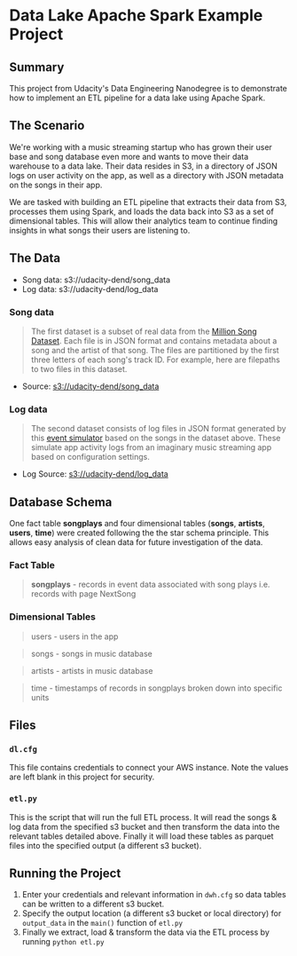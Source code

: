 # Data Lake Apache Spark Example Project

## Summary 

This project from Udacity's Data Engineering Nanodegree is to demonstrate how to
implement an ETL pipeline for a data lake using Apache Spark.

## The Scenario

We're working with a music streaming startup who has grown their user base and song database even more and wants to move their data warehouse to a data lake. Their data resides in S3, in a directory of JSON logs on user activity on the app, as well as a directory with JSON metadata on the songs in their app.

We are tasked with building an ETL pipeline that extracts their data from S3, processes them using Spark, and loads the data back into S3 as a set of dimensional tables. This will allow their analytics team to continue finding insights in what songs their users are listening to.

## The Data

* Song data: s3://udacity-dend/song_data
* Log data: s3://udacity-dend/log_data

### Song data 

> The first dataset is a subset of real data from the [Million Song Dataset](https://labrosa.ee.columbia.edu/millionsong/).
> Each file is in JSON format and contains metadata about a song and the artist
> of that song. The files are partitioned by the first three letters of each 
> song's track ID. For example, here are filepaths to two files in this dataset.

- Source: [s3://udacity-dend/song_data](s3://udacity-dend/song_data)

### Log data

> The second dataset consists of log files in JSON format generated by this 
> [event simulator](https://github.com/Interana/eventsim) based on the songs in
> the dataset above. These simulate app activity logs from an imaginary music 
> streaming app based on configuration settings.

- Log Source: [s3://udacity-dend/log_data](s3://udacity-dend/log_data)


## Database Schema

One fact table **songplays** and four dimensional tables (**songs**, **artists**, **users**, **time**) were created following the the star schema principle. This allows easy analysis of clean data for future investigation of the data.

### Fact Table

> **songplays** - records in event data associated with song plays i.e. records with page NextSong

### Dimensional Tables

> users - users in the app

> songs - songs in music database

> artists - artists in music database

> time - timestamps of records in songplays broken down into specific units


## Files

### `dl.cfg`

This file contains credentials to connect your AWS instance. Note the values are left blank in this project for security.

### `etl.py`

This is the script that will run the full ETL process. It will read the songs & log data from the specified s3 bucket and then transform the data into the relevant tables detailed above. Finally it will load these tables as parquet files into the specified output (a different s3 bucket). 

## Running the Project 

1. Enter your credentials and relevant information in `dwh.cfg` so data tables can be written to a different s3 bucket.
2. Specify the output location (a different s3 bucket or local directory) for `output_data` in the `main()` function of `etl.py`
3. Finally we extract, load & transform the data via the ETL process by running `python etl.py`